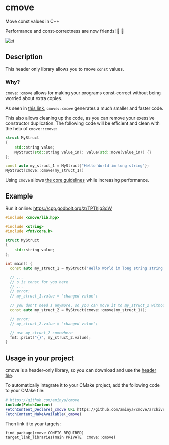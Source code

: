 # cmove

Move const values in C++

Performance and const-correctness are now friends! :tada: :rocket:

[![ci](https://github.com/aminya/cmove/actions/workflows/ci.yml/badge.svg)](https://github.com/aminya/cmove/actions/workflows/ci.yml)

## Description

This header only library allows you to move `const` values.

### Why?

`cmove::cmove` allows for making your programs const-correct without being worried about extra copies.

As seen in [this link](https://cpp.godbolt.org/z/cnvvxbKcn), `cmove::cmove` generates a much smaller and faster code.

This also allows cleaning up the code, as you can remove your exessive constructor duplication. The following code will be efficient and clean with the help of `cmove::cmove`:
```cpp
struct MyStruct
{
    std::string value;
    MyStruct(std::string value_in): value(std::move(value_in)) {}
};
```
```cpp
const auto my_struct_1 = MyStruct{"Hello World im long string"};
MyStruct(cmove::cmove(my_struct_1))
```

Using `cmove` allows [the core guidelines](https://isocpp.github.io/CppCoreGuidelines/CppCoreGuidelines#con1-by-default-make-objects-immutable
) while increasing performance.

## Example

Run it online: https://cpp.godbolt.org/z/TPThjq3dW

```cpp
#include <cmove/lib.hpp>

#include <string>
#include <fmt/core.h>

struct MyStruct
{
    std::string value;
};

int main() {
  const auto my_struct_1 = MyStruct{"Hello World im long string string string"};

  // ...
  // s is const for you here
  // ...
  // error:
  // my_struct_1.value = "changed value";

  // you don't need s anymore, so you can move it to my_struct_2 without copying
  const auto my_struct_2 = MyStruct(cmove::cmove(my_struct_1));

  // error:
  // my_struct_2.value = "changed value";

  // use my_struct_2 somewhere
  fmt::print("{}", my_struct_2.value);
}
```

## Usage in your project

cmove is a header-only library, so you can download and use the [header file](https://github.com/aminya/move_const/blob/c3f45d3445fde61dc0de3158af64252abd7a8c79/cmove/include/cmove/lib.hpp).

To automatically integrate it to your CMake project, add the following code to your CMake file:

```cmake
# https://github.com/aminya/cmove
include(FetchContent)
FetchContent_Declare(_cmove URL https://github.com/aminya/cmove/archive/refs/heads/master.zip)
FetchContent_MakeAvailable(_cmove)
```

Then link it to your targets:
```
find_package(cmove CONFIG REQUIRED)
target_link_libraries(main PRIVATE  cmove::cmove)
```